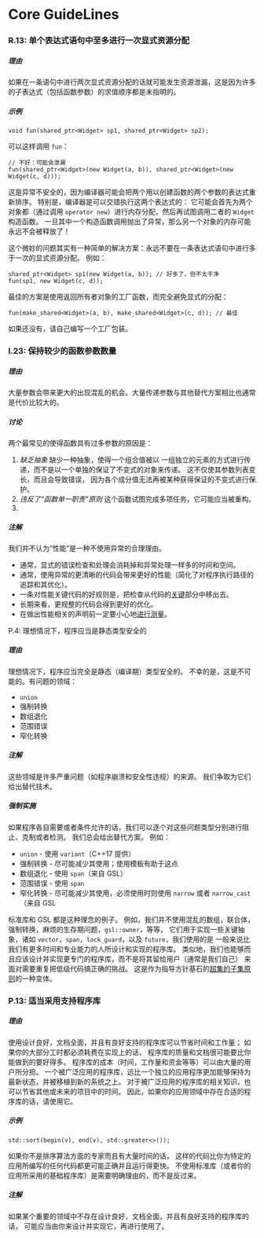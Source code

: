 # Core GuideLines



### R.13: 单个表达式语句中至多进行一次显式资源分配

##### 理由

如果在一条语句中进行两次显式资源分配的话就可能发生资源泄漏，这是因为许多的子表达式（包括函数参数）的求值顺序都是未指明的。

##### 示例

```
void fun(shared_ptr<Widget> sp1, shared_ptr<Widget> sp2);
```

可以这样调用 `fun`：

```
// 不好：可能会泄漏
fun(shared_ptr<Widget>(new Widget(a, b)), shared_ptr<Widget>(new Widget(c, d)));
```

这是异常不安全的，因为编译器可能会把两个用以创建函数的两个参数的表达式重新排序。 特别是，编译器是可以交错执行这两个表达式的： 它可能会首先为两个对象都（通过调用 `operator new`）进行内存分配，然后再试图调用二者的 `Widget` 构造函数。 一旦其中一个构造函数调用抛出了异常，那么另一个对象的内存可能永远不会被释放了！

这个微妙的问题其实有一种简单的解决方案：永远不要在一条表达式语句中进行多于一次的显式资源分配。 例如：

```
shared_ptr<Widget> sp1(new Widget(a, b)); // 好多了，但不太干净
fun(sp1, new Widget(c, d));
```

最佳的方案是使用返回所有者对象的工厂函数，而完全避免显式的分配：

```
fun(make_shared<Widget>(a, b), make_shared<Widget>(c, d)); // 最佳
```

如果还没有，请自己编写一个工厂包装。



### I.23: 保持较少的函数参数数量



##### 理由

大量参数会带来更大的出现混乱的机会。大量传递参数与其他替代方案相比也通常是代价比较大的。

##### 讨论

两个最常见的使得函数具有过多参数的原因是：

1. *缺乏抽象* 缺少一种抽象，使得一个组合值被以 一组独立的元素的方式进行传递，而不是以一个单独的保证了不变式的对象来传递。 这不仅使其参数列表变长，而且会导致错误， 因为各个成分值无法再被某种获得保证的不变式进行保护。
2. *违反了“函数单一职责”原则* 这个函数试图完成多项任务，它可能应当被重构。
3. 

##### 注解

我们并不认为“性能”是一种不使用异常的合理理由。

- 通常，显式的错误检查和处理会消耗掉和异常处理一样多的时间和空间。
- 通常，使用异常的更清晰的代码会带来更好的性能（简化了对程序执行路径的追踪和其优化）。
- 一条对性能关键代码的好规则是，把检查从代码的[关键](https://lynnboy.github.io/CppCoreGuidelines-zh-CN/CppCoreGuidelines-zh-CN#Rper-critical)部分中移出去。
- 长期来看，更规整的代码会得到更好的优化。
- 在做出性能相关的声明前一定要小心地[进行测量](https://lynnboy.github.io/CppCoreGuidelines-zh-CN/CppCoreGuidelines-zh-CN#Rper-measure)。



P.4: 理想情况下，程序应当是静态类型安全的

##### 理由

理想情况下，程序应当完全是静态（编译期）类型安全的。 不幸的是，这是不可能的。有问题的领域：

- `union`
- 强制转换
- 数组退化
- 范围错误
- 窄化转换

##### 注解

这些领域是许多严重问题（如程序崩溃和安全性违规）的来源。 我们争取为它们给出替代技术。

##### 强制实施

如果程序各自需要或者条件允许的话，我们可以逐个对这些问题类型分别进行阻止、克制或者检测。 我们总会给出替代方案。 例如：

- `union` - 使用 `variant`（C++17 提供）
- 强制转换 - 尽可能减少其使用；使用模板有助于这点
- 数组退化 - 使用 `span`（来自 GSL）
- 范围错误 - 使用 `span`
- 窄化转换 - 尽可能减少其使用，必须使用时则使用 `narrow` 或者 `narrow_cast`（来自 GSL



标准库和 GSL 都是这种理念的例子。 例如，我们并不使用混乱的数组，联合体，强制转换，麻烦的生存期问题，`gsl::owner`，等等， 它们用于实现一些关键抽象，诸如 `vector`，`span`，`lock_guard`，以及 `future`，我们使用的是 一般来说比我们有更多时间和专业能力的人所设计和实现的程序库。 类似地，我们也能够而且应该设计并实现更专门的程序库，而不是将其留给用户（通常是我们自己） 来面对需要重复把低级代码搞正确的挑战。 这是作为指导方针基石的[超集的子集原则](https://lynnboy.github.io/CppCoreGuidelines-zh-CN/CppCoreGuidelines-zh-CN#R0)的一种变体。



### P.13: 适当采用支持程序库

##### 理由

使用设计良好，文档全面，并且有良好支持的程序库可以节省时间和工作量； 如果你的大部分工时都必须耗费在实现上的话， 程序库的质量和文档很可能要比你能做到的要好得多。 程序库的成本（时间，工作量和资金等等）可以由大量的用户所分担。 一个被广泛应用的程序库，远比一个独立的应用程序更加能够保持为最新状态，并被移植到新的系统之上。 对于被广泛应用的程序库的相关知识，也可以节省其他或未来的项目中的时间。 因此，如果你的应用领域中存在合适的程序库的话，请使用它。

##### 示例

```
std::sort(begin(v), end(v), std::greater<>());
```

如果你不是排序算法方面的专家而且有大量时间的话， 这样的代码比你为特定的应用所编写的任何代码都更可能正确并且运行得更快。 不使用标准库（或者你的应用所采用的基础程序库）是需要明确理由的，而不是反过来。

##### 注解

如果某个重要的领域中不存在设计良好，文档全面，并且有良好支持的程序库的话， 可能应当由你来设计并实现它，再进行使用了。



